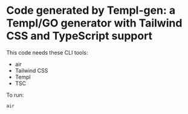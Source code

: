 # Code generated by Templ-gen: a Templ/GO generator with Tailwind CSS and TypeScript support

This code needs these CLI tools:
- air
- Tailwind CSS
- Templ
- TSC

To run:

```bash
air
```
